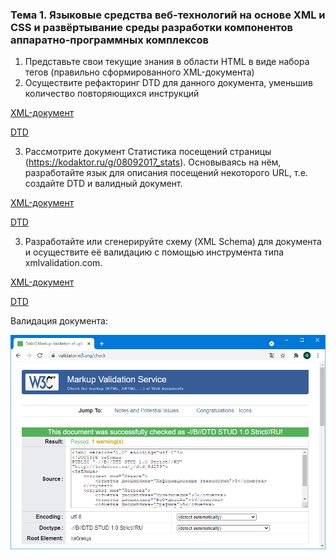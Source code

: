 ### Тема 1. Языковые средства веб-технологий на основе XML и CSS и развёртывание среды разработки компонентов аппаратно-программных комплексов

1. Представьте свои текущие знания в области HTML в виде набора тегов (правильно сформированного XML-документа)
2. Осуществите рефакторинг DTD для данного документа, уменьшив количество повторяющихся инструкций

[XML-документ](competencies.xml)

[DTD](competencies.dtd)

3. Рассмотрите документ Статистика посещений страницы (https://kodaktor.ru/g/08092017_stats). Основываясь на нём, разработайте язык для описания посещений некоторого URL, т.е. создайте DTD и валидный документ.

[XML-документ](stats.xml)

[DTD](stats.dtd)

3. Разработайте или сгенерируйте схему (XML Schema) для документа и осуществите её валидацию с помощью инструмента типа xmlvalidation.com.

[XML-документ](students.xml)

[DTD](students.dtd)

Валидация документа:

![](images/task-1.png)

